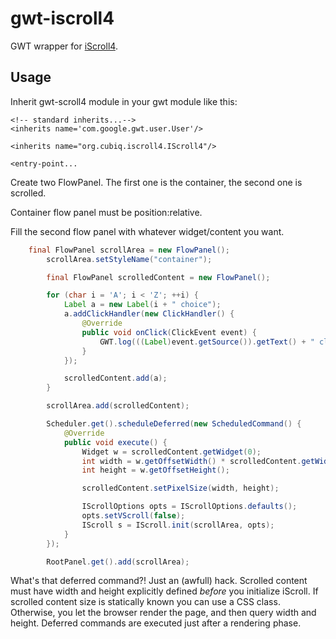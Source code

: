 gwt-iscroll4
============

GWT wrapper for [iScroll4](http://cubiq.org/iscroll-4).

Usage
-----

Inherit gwt-scroll4 module in your gwt module like this:

    <!-- standard inherits...-->
    <inherits name='com.google.gwt.user.User'/>

    <inherits name="org.cubiq.iscroll4.IScroll4"/>

    <entry-point...

Create two FlowPanel. The first one is the container, the second one is scrolled.

Container flow panel must be position:relative.

Fill the second flow panel with whatever widget/content you want.

```java
  	final FlowPanel scrollArea = new FlowPanel();
		scrollArea.setStyleName("container");

		final FlowPanel scrolledContent = new FlowPanel();

		for (char i = 'A'; i < 'Z'; ++i) {
			Label a = new Label(i + " choice");
			a.addClickHandler(new ClickHandler() {
				@Override
				public void onClick(ClickEvent event) {
					GWT.log(((Label)event.getSource()).getText() + " clicked");
				}
			});

			scrolledContent.add(a);
		}

		scrollArea.add(scrolledContent);

		Scheduler.get().scheduleDeferred(new ScheduledCommand() {
			@Override
			public void execute() {
				Widget w = scrolledContent.getWidget(0);
				int width = w.getOffsetWidth() * scrolledContent.getWidgetCount();
				int height = w.getOffsetHeight();

				scrolledContent.setPixelSize(width, height);

				IScrollOptions opts = IScrollOptions.defaults();
				opts.setVScroll(false);
				IScroll s = IScroll.init(scrollArea, opts);
			}
		});

		RootPanel.get().add(scrollArea);
```

What's that deferred command?! Just an (awfull) hack. Scrolled content must have width and height explicitly defined *before* you initialize iScroll.
If scrolled content size is statically known you can use a CSS class.
Otherwise, you let the browser render the page, and then query width and height. Deferred commands are executed just after a rendering phase.
